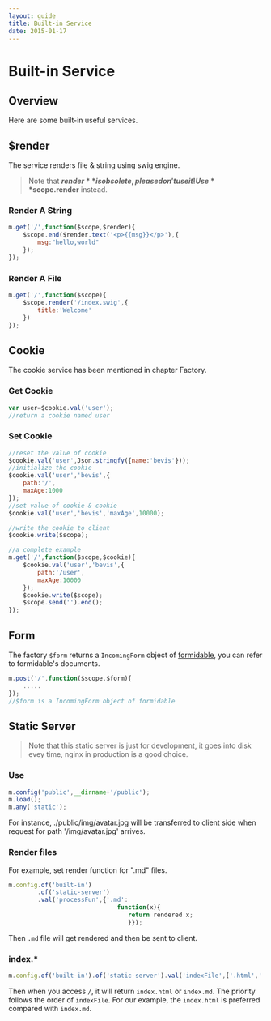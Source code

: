 ```yaml
---
layout: guide
title: Built-in Service
date: 2015-01-17
---
```


# Built-in Service

## Overview

Here are some built-in useful services.

## $render

The service renders file & string using swig engine.

> Note that **$render** is obsolete, please don't use it! Use **$scope.render** instead.

### Render A String

~~~js
m.get('/',function($scope,$render){
    $scope.end($render.text('<p>{{msg}}</p>'),{
        msg:"hello,world"
    });
});
~~~

### Render A File

~~~js
m.get('/',function($scope){
    $scope.render('/index.swig',{
        title:'Welcome'
    })
});
~~~

## Cookie

The cookie service has been mentioned in chapter Factory.

### Get Cookie

~~~js
var user=$cookie.val('user');
//return a cookie named user
~~~

### Set Cookie

~~~js
//reset the value of cookie
$cookie.val('user',Json.stringfy({name:'bevis'}));
//initialize the cookie
$cookie.val('user','bevis',{
    path:'/',
    maxAge:1000
});
//set value of cookie & cookie 
$cookie.val('user','bevis','maxAge',10000);

//write the cookie to client
$cookie.write($scope);

//a complete example
m.get('/',function($scope,$cookie){
    $cookie.val('user','bevis',{
        path:'/user',
        maxAge:10000
    });
    $cookie.write($scope);
    $scope.send('').end();
});
~~~

## Form

The factory `$form` returns a `IncomingForm` object of [formidable](https://github.com/felixge/node-formidable), you can refer to formidable's documents.

~~~js
m.post('/',function($scope,$form){
    .....
});
//$form is a IncomingForm object of formidable
~~~

## Static Server


> Note that this static server is just for development, it goes into disk evey time, nginx in production is a good choice.

### Use

~~~js
m.config('public',__dirname+'/public');
m.load();
m.any('static');
~~~

For instance,  ./public/img/avatar.jpg will be transferred to client side when request for path '/img/avatar.jpg' arrives.

### Render files

For example, set render function for ".md" files.

~~~javascript
m.config.of('built-in')
        .of('static-server')
        .val('processFun',{'.md': 
                              function(x){
                                 return rendered x;
                                 }});
~~~

Then `.md` file will get rendered and then be sent to client.


### index.* 

~~~js
m.config.of('built-in').of('static-server').val('indexFile',['.html','.md']);
~~~

Then when you access `/`, it will return `index.html` or `index.md`. The priority  follows the order of `indexFile`. For our example, the `index.html` is preferred compared with `index.md`.

